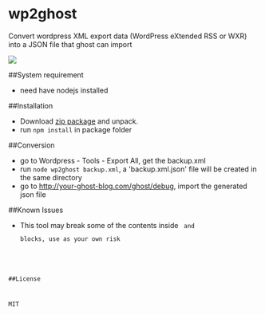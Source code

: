 wp2ghost
========

Convert wordpress XML export data (WordPress eXtended RSS or WXR) into a JSON file that ghost can import

![](http://nagi.ca/u/769a93e5e676.png)


##System requirement

- need have nodejs installed

##Installation

- Download [zip package](https://github.com/xna2/wp2ghost/archive/master.zip) and unpack.
- run `npm install` in package folder
  

##Conversion

- go to Wordpress - Tools - Export All, get the backup.xml
- run `node wp2ghost backup.xml`, a 'backup.xml.json' file will be created in the same directory
- go to http://your-ghost-blog.com/ghost/debug, import the generated json file

##Known Issues

- This tool may break some of the contents inside <code> and <pre> blocks, use as your own risk


##License

MIT
